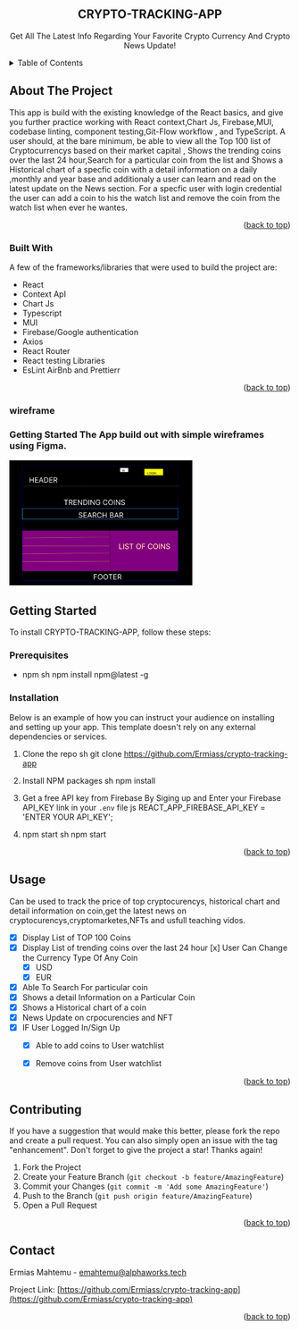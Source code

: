 <!-- PROJECT Header -->
<br />
<div align="center">

  <h2 align="center">CRYPTO-TRACKING-APP
</h3>

  <p align="center">
    Get All The Latest Info Regarding Your Favorite Crypto Currency And Crypto News Update!
    <br />
    <!-- <a href="https://github.com/othneildrew/Best-README-Template">View Demo</a> -->
</div>

<!-- TABLE OF CONTENTS -->
<details>
  <summary>Table of Contents</summary>
  <ol>
    <li>
      <a href="#about-the-project">About The Project</a>
      <ul>
        <li><a href="#built-with">Built With</a></li>
        <li><a href="#wireframe">Wireframe</a></li>
      </ul>
    </li>
    <li>
      <a href="#getting-started">Getting Started</a>
      <ul>
        <li><a href="#prerequisites">Prerequisites</a></li>
        <li><a href="#installation">Installation</a></li>
      </ul>
    </li>
    <li><a href="#usage">Usage</a></li>
     <li><a href="#contributing">Contributing</a></li>
    <li><a href="#roadmap">Roadmap</a></li>
    <li><a href="#contact">Contact</a></li>
  </ol>
</details>



<!-- ABOUT THE PROJECT -->
## About The Project

This app is build with the existing knowledge of the React basics, and give you further practice working with React context,Chart Js, Firebase,MUI, codebase linting, component testing,Git-Flow workflow , and TypeScript.
 A user should, at the bare minimum, be able to view all the Top 100 list of Cryptocurrencys based on their market capital , Shows the trending coins over the last 24 hour,Search for a particular coin from the list and Shows a Historical chart of a specfic coin with a detail information on a daily ,monthly and year base and additionaly a user can learn and read on the latest update on the News section.
For a specfic user with login  credential the user can add a coin to his the watch list and remove the coin from the watch list when ever he wantes.


<p align="right">(<a href="#readme-top">back to top</a>)</p>

### Built With

A few of the frameworks/libraries that were used to build the project are:

* React
* Context ApI
* Chart Js
* Typescript
* MUI
* Firebase/Google authentication
* Axios
* React Router
* React testing Libraries 
* EsLint AirBnb and Prettierr


<p align="right">(<a href="#readme-top">back to top</a>)</p>

### wireframe
  ### Getting Started The App build out with simple wireframes using Figma.
<img width="328" alt="wirefram-backend-blog-app" src="./public/wireframe.jpeg">


## Getting Started

To install CRYPTO-TRACKING-APP, follow these steps:
### Prerequisites


* npm
  sh
  npm install npm@latest -g
  

### Installation

Below is an example of how you can instruct your audience on installing and setting up your app. This template doesn't rely on any external dependencies or services.

1. Clone the repo
   sh
   git clone https://github.com/Ermiass/crypto-tracking-app
   
3. Install NPM packages
   sh
   npm install
   
4. Get a free  API key from Firebase By Siging up and Enter your Firebase API_KEY link in your `.env` file 
   js
   REACT_APP_FIREBASE_API_KEY = 'ENTER YOUR API_KEY';
   
5. npm start 
  sh
   npm start 
   

<p align="right">(<a href="#readme-top">back to top</a>)</p>



<!-- USAGE EXAMPLES -->
## Usage

Can be used to track the price of  top cryptocurencys, historical chart  and detail information on coin,get the latest news on cryptocurencys,cryptomarketes,NFTs and usfull teaching vidos.

- [x] Display List of TOP 100 Coins
- [x] Display List of trending coins over the last 24 hour
  [x] User Can Change the Currency Type Of Any Coin
    - [x] USD
    - [x] EUR
- [x] Able To Search For  particular coin 
- [x] Shows a detail Information on a Particular Coin
- [x] Shows a Historical chart of a coin
- [x] News Update on crpocurencies and NFT 
- [x] IF User Logged In/Sign Up
    - [x] Able to add coins to User watchlist 
    - [x] Remove coins from User watchlist 


<p align="right">(<a href="#readme-top">back to top</a>)</p>



<!-- CONTRIBUTING -->
## Contributing
If you have a suggestion that would make this better, please fork the repo and create a pull request. You can also simply open an issue with the tag "enhancement".
Don't forget to give the project a star! Thanks again!

1. Fork the Project
2. Create your Feature Branch (`git checkout -b feature/AmazingFeature`)
3. Commit your Changes (`git commit -m 'Add some AmazingFeature'`)
4. Push to the Branch (`git push origin feature/AmazingFeature`)
5. Open a Pull Request

<p align="right">(<a href="#readme-top">back to top</a>)</p>


<!-- CONTACT -->
## Contact

Ermias Mahtemu - emahtemu@alphaworks.tech

Project Link: [https://github.com/Ermiass/crypto-tracking-app](https://github.com/Ermiass/crypto-tracking-app)

<p align="right">(<a href="#readme-top">back to top</a>)</p>